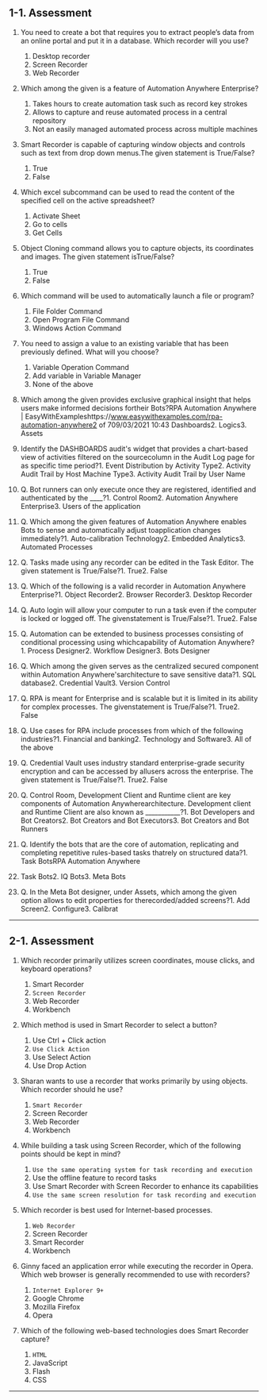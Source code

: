 ## 1-1. Assessment

1. You need to create a bot that requires you to extract people’s data from an online portal and put it in a database. Which recorder will you use?
   1. Desktop recorder
   2. Screen Recorder
   3. Web Recorder

2. Which among the given is a feature of Automation Anywhere Enterprise?
   1. Takes hours to create automation task such as record key strokes
   2. Allows to capture and reuse automated process in a central repository
   3. Not an easily managed automated process across multiple machines
   
3. Smart Recorder is capable of capturing window objects and controls such as text from drop down menus.The given statement is True/False?
   1. True
   2. False

4. Which excel subcommand can be used to read the content of the specified cell on the active spreadsheet?
   1. Activate Sheet
   2. Go to cells
   3. Get Cells
    
5. Object Cloning command allows you to capture objects, its coordinates and images. The given statement isTrue/False?
   1. True
   2. False

6. Which command will be used to automatically launch a file or program?
   1. File Folder Command
   2. Open Program File Command
   3. Windows Action Command

7. You need to assign a value to an existing variable that has been previously defined. What will you choose?
   1. Variable Operation Command
   2. Add variable in Variable Manager
   3. None of the above

8. Which among the given provides exclusive graphical insight that helps users make informed decisions fortheir Bots?RPA Automation Anywhere | EasyWithExampleshttps://www.easywithexamples.com/rpa-automation-anywhere2 of 709/03/2021 10:43
 Dashboards2. Logics3. Assets
 
 8. Identify the DASHBOARDS audit's widget that provides a chart-based view of activities filtered on the sourcecolumn in the Audit Log page for as specific time period?1. Event Distribution by Activity Type2. Activity Audit Trail by Host Machine Type3. Activity Audit Trail by User Name
 
 9. Q. Bot runners can only execute once they are registered, identified and authenticated by the ____?1. Control Room2. Automation Anywhere Enterprise3. Users of the application
 
 10. Q. Which among the given features of Automation Anywhere enables Bots to sense and automatically adjust toapplication changes immediately?1. Auto-calibration Technology2. Embedded Analytics3. Automated Processes
 
 11. Q. Tasks made using any recorder can be edited in the Task Editor. The given statement is True/False?1. True2. False
 
 12. Q. Which of the following is a valid recorder in Automation Anywhere Enterprise?1. Object Recorder2. Browser Recorder3. Desktop Recorder
 
 13. Q. Auto login will allow your computer to run a task even if the computer is locked or logged off. The givenstatement is True/False?1. True2. False
 
 14. Q. Automation can be extended to business processes consisting of conditional processing using whichcapability of Automation Anywhere?1. Process Designer2. Workflow Designer3. Bots Designer
 
 15. Q. Which among the given serves as the centralized secured component within Automation Anywhere'sarchitecture to save sensitive data?1. SQL database2. Credential Vault3. Version Control
 
 16. Q. RPA is meant for Enterprise and is scalable but it is limited in its ability for complex processes. The givenstatement is True/False?1. True2. False
 
 17. Q. Use cases for RPA include processes from which of the following industries?1. Financial and banking2. Technology and Software3. All of the above
 
 18. Q. Credential Vault uses industry standard enterprise-grade security encryption and can be accessed by allusers across the enterprise. The given statement is True/False?1. True2. False
 
 19. Q. Control Room, Development Client and Runtime client are key components of Automation Anywherearchitecture. Development client and Runtime Client are also known as ___________?1. Bot Developers and Bot Creators2. Bot Creators and Bot Executors3. Bot Creators and Bot Runners
 
 20. Q. Identify the bots that are the core of automation, replicating and completing repetitive rules-based tasks thatrely on structured data?1. Task BotsRPA Automation Anywhere
8. Task Bots2. IQ Bots3. Meta Bots

21. Q. In the Meta Bot designer, under Assets, which among the given option allows to edit properties for therecorded/added screens?1. Add Screen2. Configure3. Calibrat

---

## 2-1. Assessment

1. Which recorder primarily utilizes screen coordinates, mouse clicks, and keyboard operations?
   1. Smart Recorder
   2. `Screen Recorder`
   3. Web Recorder
   4. Workbench

2. Which method is used in Smart Recorder to select a button?
   1. Use Ctrl + Click action
   2. `Use Click Action`
   3. Use Select Action
   4. Use Drop Action

3. Sharan wants to use a recorder that works primarily by using objects. Which recorder should he use?
    1. `Smart Recorder`
    2. Screen Recorder
    3. Web Recorder
    4. Workbench

4. While building a task using Screen Recorder, which of the following points should be kept in mind?
   1. `Use the same operating system for task recording and execution`
   2. Use the offline feature to record tasks
   3. Use Smart Recorder with Screen Recorder to enhance its capabilities
   4. `Use the same screen resolution for task recording and execution`

5. Which recorder is best used for Internet-based processes.
   1. `Web Recorder`
   2. Screen Recorder
   3. Smart Recorder
   4. Workbench

6. Ginny faced an application error while executing the recorder in Opera. Which web browser is generally recommended to use with recorders?
   1. `Internet Explorer 9+`
   2. Google Chrome
   3. Mozilla Firefox
   4. Opera

7. Which of the following web-based technologies does Smart Recorder capture?
   1. `HTML`
   2. JavaScript
   3. Flash
   4. CSS

---


